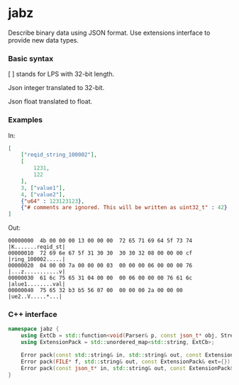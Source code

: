 # jabz

Describe binary data using JSON format.
Use extensions interface to provide new data types.

### Basic syntax

[ ] stands for LPS with 32-bit length.

Json integer translated to 32-bit.

Json float translated to float.

### Examples

In:
```JSON
[
    ["reqid_string_100002"],
    [
        1231,
        122
    ],
    3, ["value1"],
    4, ["value2"],
    {"u64" : 123123123},
    {"# comments are ignored. This will be written as uint32_t" : 42}
]
```

Out:
```
00000000  4b 00 00 00 13 00 00 00  72 65 71 69 64 5f 73 74  |K.......reqid_st|
00000010  72 69 6e 67 5f 31 30 30  30 30 32 08 00 00 00 cf  |ring_100002.....|
00000020  04 00 00 7a 00 00 00 03  00 00 00 06 00 00 00 76  |...z...........v|
00000030  61 6c 75 65 31 04 00 00  00 06 00 00 00 76 61 6c  |alue1........val|
00000040  75 65 32 b3 b5 56 07 00  00 00 00 2a 00 00 00     |ue2..V.....*...|
```

### C++ interface
```C++
namespace jabz {
    using ExtCb = std::function<void(Parser& p, const json_t* obj, Stream& out)>;
    using ExtensionPack = std::unordered_map<std::string, ExtCb>;

    Error pack(const std::string& in, std::string& out, const ExtensionPack& ext={});
    Error pack(FILE* f, std::string& out, const ExtensionPack& ext={});
    Error pack(const json_t* in, std::string& out, const ExtensionPack& ext={});
}
```
